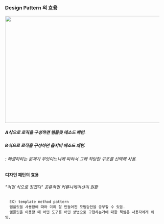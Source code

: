 ### Design Pattern 의 효용 








<img src=https://user-images.githubusercontent.com/74708028/110050759-ee829100-7d97-11eb-8753-e696489e7d37.jpg width="550" height="350">

##### A식으로 로직을 구성하면 템플릿 메소드 패턴.
##### B식으로 로직을 구성하면 옵저버 메소드 패턴.
###### : 해결하려는 문제가 무엇이느냐에 따라서 그에 적당한 구조를 선택해 사용.
  
**디자인 패턴의 효용**
###### "어떤 식으로 짓겠다" 공유하면 커뮤니케이션이 원활
      EX) template method pattern
      템플릿을 사용함에 따라 미리 잘 만들어진 모범답안을 공부할 수 있음.
      템플릿을 이용할 때 어떤 도구를 어떤 방법으로 구현하는가에 대한 책임은 사용자에게 위임. 
  
  
